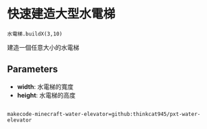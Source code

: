 # 快速建造大型水電梯

```sig
水電梯.buildX(3,10)
```

建造一個任意大小的水電梯

## Parameters

* **width**: 水電梯的寬度
* **height**: 水電梯的高度

```package

makecode-minecraft-water-elevator=github:thinkcat945/pxt-water-elevator
```
